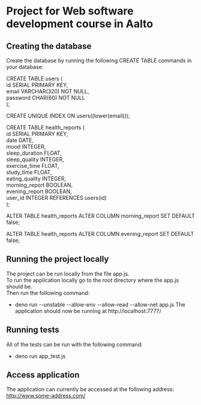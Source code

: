 # Project for Web software development course in Aalto

## Creating the database
Create the database by running the following CREATE TABLE commands in your database:  

CREATE TABLE users (  
  id SERIAL PRIMARY KEY,  
  email VARCHAR(320) NOT NULL,  
  password CHAR(60) NOT NULL  
 );  

 CREATE UNIQUE INDEX ON users((lower(email)));  

 CREATE TABLE health_reports (  
    id SERIAL PRIMARY KEY,  
    date DATE,  
    mood INTEGER,  
    sleep_duration FLOAT,  
    sleep_quality INTEGER,  
    exercise_time FLOAT,  
    study_time FLOAT,  
    eating_quality INTEGER,  
    morning_report BOOLEAN,  
    evening_report BOOLEAN,  
    user_id INTEGER REFERENCES users(id)  
 );  

 ALTER TABLE health_reports ALTER COLUMN morning_report SET DEFAULT false;  

 ALTER TABLE health_reports ALTER COLUMN evening_report SET DEFAULT false;  
 
 ## Running the project locally
 The project can be run locally from the file app.js.  
 To run the application locally go to the root directory where the app.js should be.  
 Then run the following command:  
 * deno run --unstable --allow-env --allow-read --allow-net app.js
 The application should now be running at http://localhost:7777/  
 
 
 ## Running tests
 All of the tests can be run with the following command:   
 * deno run app_test.js
 
 ## Access application
 The application can currently be accessed at the following address:  
 http://www.some-address.com/  
